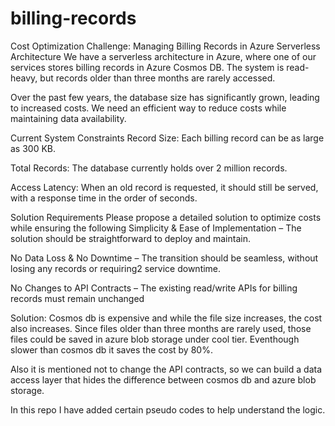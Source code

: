# billing-records

Cost Optimization Challenge: Managing Billing Records in Azure Serverless Architecture
We have a serverless architecture in Azure, where one of our services stores billing records in Azure Cosmos DB. The system is read-heavy, but records older than three months are rarely accessed.

Over the past few years, the database size has significantly grown, leading to increased costs. We need an efficient way to reduce costs while maintaining data availability.

Current System Constraints
Record Size: Each billing record can be as large as 300 KB.

Total Records: The database currently holds over 2 million records.

Access Latency: When an old record is requested, it should still be served, with a response time in the order of seconds.

Solution Requirements
Please propose a detailed solution to optimize costs while ensuring the following
Simplicity & Ease of Implementation – The solution should be straightforward to deploy and maintain.

No Data Loss & No Downtime – The transition should be seamless, without losing any records or requiring2 service downtime.

No Changes to API Contracts – The existing read/write APIs for billing records must remain unchanged

Solution:
Cosmos db is expensive and while the file size increases, the cost also increases. Since files older than three months are rarely used, those files could be saved in azure blob storage under cool tier. Eventhough slower than cosmos db it saves the cost by 80%.

Also it is mentioned not to change the API contracts, so we can build a data access layer that hides the difference between cosmos db and azure blob storage.

In this repo I have added certain pseudo codes to help understand the logic. 
